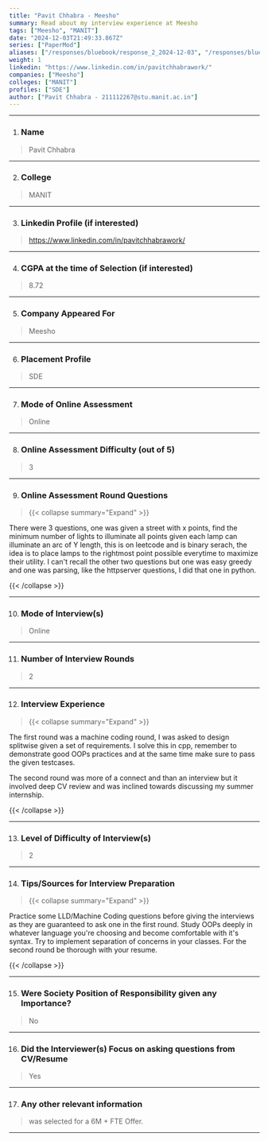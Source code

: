 ```yaml
---
title: "Pavit Chhabra - Meesho"
summary: Read about my interview experience at Meesho
tags: ["Meesho", "MANIT"]
date: "2024-12-03T21:49:33.867Z"
series: ["PaperMod"]
aliases: ["/responses/bluebook/response_2_2024-12-03", "/responses/bluebook/pavit-chhabra-meesho"]
weight: 1
linkedin: "https://www.linkedin.com/in/pavitchhabrawork/"
companies: ["Meesho"]
colleges: ["MANIT"]
profiles: ["SDE"]
author: ["Pavit Chhabra - 211112267@stu.manit.ac.in"]
---
```

---
1. ### Name

> Pavit Chhabra

---

2. ### College

> MANIT

---

3. ### Linkedin Profile (if interested)

> https://www.linkedin.com/in/pavitchhabrawork/

---

4. ### CGPA at the time of Selection (if interested) 

> 8.72

---

5. ### Company Appeared For

> Meesho

---

6. ### Placement Profile

> SDE

---

7. ### Mode of Online Assessment

> Online

---

8. ### Online Assessment Difficulty (out of 5)

> 3

---

9. ### Online Assessment Round Questions

> {{< collapse summary="Expand" >}}

There were 3 questions, 
one was given a street with x points, find the minimum number of lights to illuminate all points given each lamp can illuminate an arc of Y length, this is on leetcode and is binary serach, the idea is to place lamps to the rightmost point possible everytime to maximize their utility.
I can't recall the other two questions but one was easy greedy and one was parsing, like the httpserver questions, I did that one in python.

{{< /collapse >}}

---

10. ### Mode of Interview(s)

> Online

---

11. ### Number of Interview Rounds

> 2

---

12. ### Interview Experience

> {{< collapse summary="Expand" >}}

The first round was a machine coding round, I was asked to design splitwise given a set of requirements. I solve this in cpp, remember to demonstrate good OOPs practices and at the same time make sure to pass the given testcases.

The second round was more of a connect and than an interview but it involved deep CV review and was inclined towards discussing my summer internship.

{{< /collapse >}}

---

13. ### Level of Difficulty of Interview(s)

> 2

---

14. ### Tips/Sources for Interview Preparation

> {{< collapse summary="Expand" >}}

Practice some LLD/Machine Coding questions before giving the interviews as they are guaranteed to ask one in the first round.
Study OOPs deeply in whatever language you're choosing and become comfortable with it's syntax.
Try to implement separation of concerns in your classes.
For the second round be thorough with your resume.

{{< /collapse >}}

---

15. ### Were Society Position of Responsibility given any Importance?

> No

---

16. ### Did the Interviewer(s) Focus on asking questions from CV/Resume

> Yes

---

17. ### Any other relevant information

> was selected for a 6M + FTE Offer.

---

